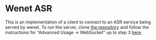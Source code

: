 # Wenet ASR

This is an implementation of a client to connect to an ASR service being served by wenet. To run the server, clone [the repository](https://github.com/wenet-e2e/wenet) and follow the instructions for "Advanced Usage -> WebSocket" up to step 3 [here](https://github.com/wenet-e2e/wenet/tree/main/runtime/server/x86).

